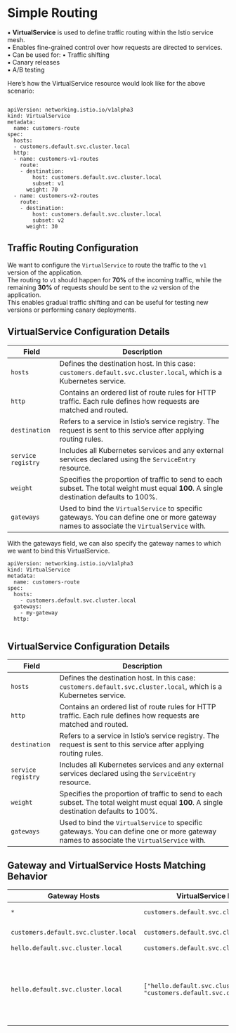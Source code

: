 

# Simple Routing 

▪ **VirtualService** is used to define traffic routing within the Istio service mesh.  
▪ Enables fine-grained control over how requests are directed to services.  
▪ Can be used for:
  ▪ Traffic shifting  
  ▪ Canary releases  
  ▪ A/B testing





Here’s how the VirtualService resource would look like for the above scenario:

```

apiVersion: networking.istio.io/v1alpha3
kind: VirtualService
metadata:
  name: customers-route
spec:
  hosts:
  - customers.default.svc.cluster.local
  http:
  - name: customers-v1-routes
    route:
    - destination:
        host: customers.default.svc.cluster.local
        subset: v1
      weight: 70
  - name: customers-v2-routes
    route:
    - destination:
        host: customers.default.svc.cluster.local
        subset: v2
      weight: 30

```

## Traffic Routing Configuration

We want to configure the `VirtualService` to route the traffic to the `v1` version of the application.  
The routing to `v1` should happen for **70%** of the incoming traffic, 
while the remaining **30%** of requests should be sent to the `v2` version of the application.  
This enables gradual traffic shifting and can be useful for testing new versions or performing canary deployments.


## VirtualService Configuration Details

| **Field**     | **Description**                                                                                                                                   |
|---------------|----------------------------------------------------------------------------------------------------------------------------------------------------|
| `hosts`       | Defines the destination host. In this case: `customers.default.svc.cluster.local`, which is a Kubernetes service.                                 |
| `http`        | Contains an ordered list of route rules for HTTP traffic. Each rule defines how requests are matched and routed.                                  |
| `destination` | Refers to a service in Istio’s service registry. The request is sent to this service after applying routing rules.                                |
| `service registry` | Includes all Kubernetes services and any external services declared using the `ServiceEntry` resource.                                   |
| `weight`      | Specifies the proportion of traffic to send to each subset. The total weight must equal **100**. A single destination defaults to 100%.           |
| `gateways`    | Used to bind the `VirtualService` to specific gateways. You can define one or more gateway names to associate the `VirtualService` with.         |








With the gateways field, we can also specify the gateway names to which we want to bind this VirtualService. 

```
apiVersion: networking.istio.io/v1alpha3
kind: VirtualService
metadata:
  name: customers-route
spec:
  hosts:
    - customers.default.svc.cluster.local
  gateways:
    - my-gateway
  http:


```

## VirtualService Configuration Details

| **Field**     | **Description**                                                                                                                                   |
|---------------|----------------------------------------------------------------------------------------------------------------------------------------------------|
| `hosts`       | Defines the destination host. In this case: `customers.default.svc.cluster.local`, which is a Kubernetes service.                                 |
| `http`        | Contains an ordered list of route rules for HTTP traffic. Each rule defines how requests are matched and routed.                                  |
| `destination` | Refers to a service in Istio’s service registry. The request is sent to this service after applying routing rules.                                |
| `service registry` | Includes all Kubernetes services and any external services declared using the `ServiceEntry` resource.                                   |
| `weight`      | Specifies the proportion of traffic to send to each subset. The total weight must equal **100**. A single destination defaults to 100%.           |
| `gateways`    | Used to bind the `VirtualService` to specific gateways. You can define one or more gateway names to associate the `VirtualService` with.         |






## Gateway and VirtualService Hosts Matching Behavior

| **Gateway Hosts**                        | **VirtualService Hosts**                                  | **Behavior**                                                                                                                                                         |
|------------------------------------------|------------------------------------------------------------|----------------------------------------------------------------------------------------------------------------------------------------------------------------------|
| `*`                                      | `customers.default.svc.cluster.local`                      | Traffic is sent through to the `VirtualService` as `*` allows all hosts.                                                                                            |
| `customers.default.svc.cluster.local`    | `customers.default.svc.cluster.local`                      | Traffic is sent through as the hosts match.                                                                                                                          |
| `hello.default.svc.cluster.local`        | `customers.default.svc.cluster.local`                      | Does not work, hosts don’t match.                                                                                                                                    |
| `hello.default.svc.cluster.local`        | `["hello.default.svc.cluster.local", "customers.default.svc.cluster.local"]` | Only `hello.default.svc.cluster.local` is allowed. It will never allow `customers.default.svc.cluster.local` through the gateway. However, this is still valid if the `VirtualService` is also attached to a second `Gateway` that allows it. |

 
   
   
   
    








